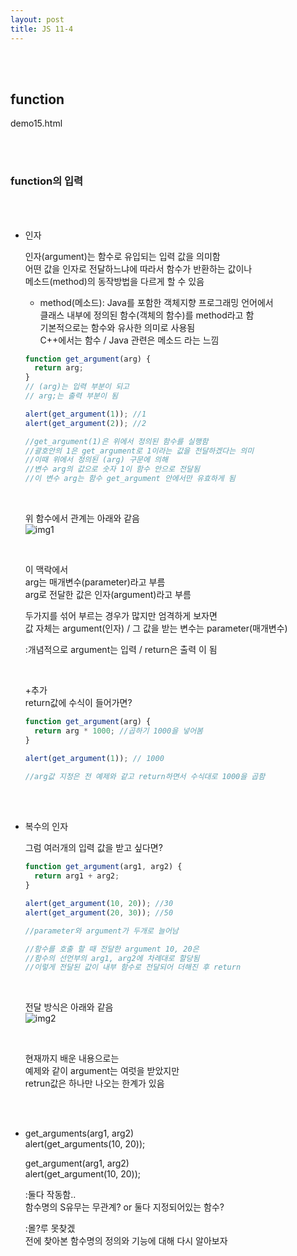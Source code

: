 ```yaml
---
layout: post
title: JS 11-4
---
```


<br><br>

## function

demo15.html

<br><br>

### function의 입력

<br><br>

- 인자
  <br>

  인자(argument)는 함수로 유입되는 입력 값을 의미함<br>
  어떤 값을 인자로 전달하느냐에 따라서 함수가 반환하는 값이나<br>
  메소드(method)의 동작방법을 다르게 할 수 있음<br>

  - method(메소드): Java를 포함한 객체지향 프로그래밍 언어에서<br>
    클래스 내부에 정의된 함수(객체의 함수)를 method라고 함<br>
    기본적으로는 함수와 유사한 의미로 사용됨<br>
    C++에서는 함수 / Java 관련은 메소드 라는 느낌<br>

  ```javascript
  function get_argument(arg) {
    return arg;
  }
  // (arg)는 입력 부분이 되고
  // arg;는 출력 부분이 됨

  alert(get_argument(1)); //1
  alert(get_argument(2)); //2

  //get_argument(1)은 위에서 정의된 함수를 실행함
  //괄호안의 1은 get_argument로 1이라는 값을 전달하겠다는 의미
  //이때 위에서 정의된 (arg) 구문에 의해
  //변수 arg의 값으로 숫자 1이 함수 안으로 전달됨
  //이 변수 arg는 함수 get_argument 안에서만 유효하게 됨
  ```

    <br>

  위 함수에서 관계는 아래와 같음<br>
  ![img1](https://ifh.cc/g/RlvPzt.png)

    <br>

  이 맥락에서<br>
  arg는 매개변수(parameter)라고 부름<br>
  arg로 전달한 값은 인자(argument)라고 부름<br>

  두가지를 섞어 부르는 경우가 많지만 엄격하게 보자면<br>
  값 자체는 argument(인자) / 그 값을 받는 변수는 parameter(매개변수)<br>

  :개념적으로 argument는 입력 / return은 출력 이 됨<br>

  <br>

  +추가<br>
  return값에 수식이 들어가면?

  ```javascript
  function get_argument(arg) {
    return arg * 1000; //곱하기 1000을 넣어봄
  }

  alert(get_argument(1)); // 1000

  //arg값 지정은 전 예제와 같고 return하면서 수식대로 1000을 곱함
  ```

  <Br><br>

- 복수의 인자
  <br>

  그럼 여러개의 입력 값을 받고 싶다면?

  ```javascript
  function get_argument(arg1, arg2) {
    return arg1 + arg2;
  }

  alert(get_argument(10, 20)); //30
  alert(get_argument(20, 30)); //50

  //parameter와 argument가 두개로 늘어남

  //함수를 호출 할 때 전달한 argument 10, 20은
  //함수의 선언부의 arg1, arg2에 차례대로 할당됨
  //이렇게 전달된 값이 내부 함수로 전달되어 더해진 후 return
  ```

  <br>

  전달 방식은 아래와 같음<br>
  ![img2](https://ifh.cc/g/vtnT7p.png)

  <br>

  현재까지 배운 내용으로는<br>
  예제와 같이 argument는 여럿을 받았지만<br>
  retrun값은 하나만 나오는 한계가 있음<br>

<br><br>

- get_arguments(arg1, arg2)<br>
  alert(get_arguments(10, 20));<br>

  get_argument(arg1, arg2)<br>
  alert(get_argument(10, 20));

  :둘다 작동함..<br>
  함수명의 S유무는 무관계? or 둘다 지정되어있는 함수?<br>

  :몰?루 못찾겠<br>
  전에 찾아본 함수명의 정의와 기능에 대해 다시 알아보자

<br><br>
